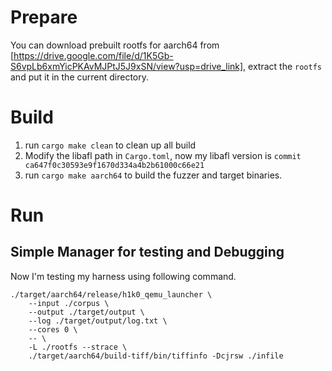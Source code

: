 # Prepare
You can download prebuilt rootfs for aarch64 from [https://drive.google.com/file/d/1K5Gb-S6vpLb6xmYicPKAvMJPtJ5J9xSN/view?usp=drive_link], extract the `rootfs` and put it in the current directory.

# Build
1. run `cargo make clean` to clean up all build
2. <Optional> Modify the libafl path in `Cargo.toml`, now my libafl version is `commit ca647f0c30593e9f1670d334a4b2b61000c66e21` 
3. run `cargo make aarch64` to build the fuzzer and target binaries.

# Run
## Simple Manager for testing and Debugging
Now I'm testing my harness using following command.
```
./target/aarch64/release/h1k0_qemu_launcher \
    --input ./corpus \
    --output ./target/output \
    --log ./target/output/log.txt \
    --cores 0 \
    -- \
    -L ./rootfs --strace \
    ./target/aarch64/build-tiff/bin/tiffinfo -Dcjrsw ./infile
```